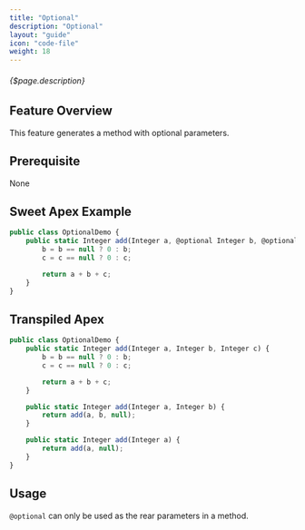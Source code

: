 ```yaml
---
title: "Optional"
description: "Optional"
layout: "guide"
icon: "code-file"
weight: 18
---
```


###### {$page.description}

<article id="1">

## Feature Overview

This feature generates a method with optional parameters.

</article>

<article id="2">

## Prerequisite

None

</article>

<article id="3">

## Sweet Apex Example

```javascript
public class OptionalDemo {
    public static Integer add(Integer a, @optional Integer b, @optional Integer c) {
        b = b == null ? 0 : b;
        c = c == null ? 0 : c;

        return a + b + c;
    }
}
```

</article>

<article id="4">

## Transpiled Apex

```javascript
public class OptionalDemo {
    public static Integer add(Integer a, Integer b, Integer c) {
        b = b == null ? 0 : b;
        c = c == null ? 0 : c;

        return a + b + c;
    }

    public static Integer add(Integer a, Integer b) {
        return add(a, b, null);
    }

    public static Integer add(Integer a) {
        return add(a, null);
    }
}
```

</article>

<article id="5">

## Usage

`@optional` can only be used as the rear parameters in a method.

</article>
